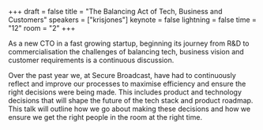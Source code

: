+++
draft = false
title = "The Balancing Act of Tech, Business and Customers"
speakers = ["krisjones"]
keynote = false
lightning = false
time = "12"
room = "2"
+++

As a new CTO in a fast growing startup, beginning its journey from R&D to commercialisation the challenges of balancing tech, business vision and customer requirements is a continuous discussion. 

Over the past year we, at Secure Broadcast, have had to continuously reflect and improve our processes to maximise efficiency and ensure the right decisions were being made. This includes product and technology decisions that will shape the future of the tech stack and product roadmap. This talk will outline how we go about making these decisions and how we ensure we get the right people in the room at the right time.